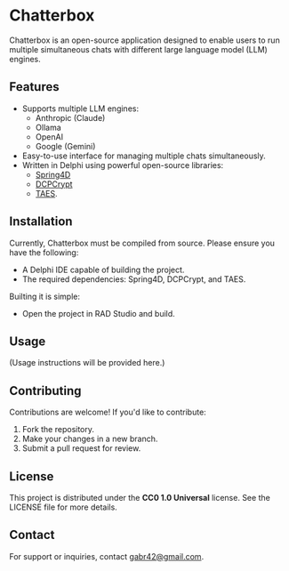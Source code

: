 # Chatterbox

Chatterbox is an open-source application designed to enable users to run multiple simultaneous chats with different large language model (LLM) engines.

## Features
- Supports multiple LLM engines:
  - Anthropic (Claude)
  - Ollama
  - OpenAI
  - Google (Gemini)
- Easy-to-use interface for managing multiple chats simultaneously.
- Written in Delphi using powerful open-source libraries:
  - [Spring4D](https://bitbucket.org/sglienke/spring4d/src)
  - [DCPCrypt](https://github.com/Dunhamb4a/DcPCryptV2)
  - [TAES](https://github.com/Delphier/TAES).

## Installation
Currently, Chatterbox must be compiled from source. Please ensure you have the following:
- A Delphi IDE capable of building the project.
- The required dependencies: Spring4D, DCPCrypt, and TAES.

Builting it is simple:
- Open the project in RAD Studio and build.

## Usage
(Usage instructions will be provided here.)

## Contributing
Contributions are welcome! If you'd like to contribute:
1. Fork the repository.
2. Make your changes in a new branch.
3. Submit a pull request for review.

## License
This project is distributed under the **CC0 1.0 Universal** license. See the LICENSE file for more details.

## Contact
For support or inquiries, contact [gabr42@gmail.com](mailto:gabr42@gmail.com).

